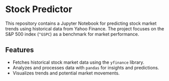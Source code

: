 # Stock Predictor

This repository contains a Jupyter Notebook for predicting stock market trends using historical data from Yahoo Finance. The project focuses on the S&P 500 index (`^GSPC`) as a benchmark for market performance.

## Features

- Fetches historical stock market data using the `yfinance` library.
- Analyzes and processes data with `pandas` for insights and predictions.
- Visualizes trends and potential market movements.
